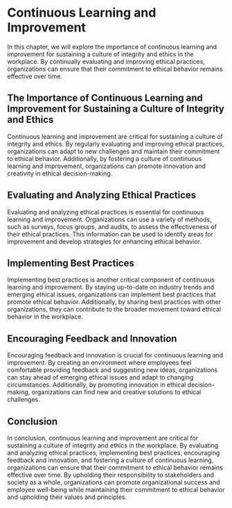 # Continuous Learning and Improvement

In this chapter, we will explore the importance of continuous learning and improvement for sustaining a culture of integrity and ethics in the workplace. By continually evaluating and improving ethical practices, organizations can ensure that their commitment to ethical behavior remains effective over time.

The Importance of Continuous Learning and Improvement for Sustaining a Culture of Integrity and Ethics
------------------------------------------------------------------------------------------------------

Continuous learning and improvement are critical for sustaining a culture of integrity and ethics. By regularly evaluating and improving ethical practices, organizations can adapt to new challenges and maintain their commitment to ethical behavior. Additionally, by fostering a culture of continuous learning and improvement, organizations can promote innovation and creativity in ethical decision-making.

Evaluating and Analyzing Ethical Practices
------------------------------------------

Evaluating and analyzing ethical practices is essential for continuous learning and improvement. Organizations can use a variety of methods, such as surveys, focus groups, and audits, to assess the effectiveness of their ethical practices. This information can be used to identify areas for improvement and develop strategies for enhancing ethical behavior.

Implementing Best Practices
---------------------------

Implementing best practices is another critical component of continuous learning and improvement. By staying up-to-date on industry trends and emerging ethical issues, organizations can implement best practices that promote ethical behavior. Additionally, by sharing best practices with other organizations, they can contribute to the broader movement toward ethical behavior in the workplace.

Encouraging Feedback and Innovation
-----------------------------------

Encouraging feedback and innovation is crucial for continuous learning and improvement. By creating an environment where employees feel comfortable providing feedback and suggesting new ideas, organizations can stay ahead of emerging ethical issues and adapt to changing circumstances. Additionally, by promoting innovation in ethical decision-making, organizations can find new and creative solutions to ethical challenges.

Conclusion
----------

In conclusion, continuous learning and improvement are critical for sustaining a culture of integrity and ethics in the workplace. By evaluating and analyzing ethical practices, implementing best practices, encouraging feedback and innovation, and fostering a culture of continuous learning, organizations can ensure that their commitment to ethical behavior remains effective over time. By upholding their responsibility to stakeholders and society as a whole, organizations can promote organizational success and employee well-being while maintaining their commitment to ethical behavior and upholding their values and principles.
